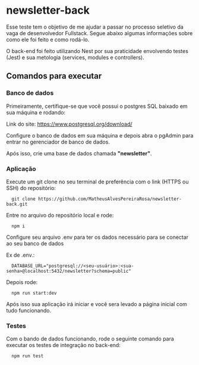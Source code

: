 # newsletter-back

Esse teste tem o objetivo de me ajudar a passar no processo seletivo da vaga de desenvolvedor Fullstack. Segue abaixo algumas informações sobre como ele foi feito e como rodá-lo.

O back-end foi feito utilizando Nest por sua praticidade envolvendo testes (Jest) e sua metologia (services, modules e controllers).

## Comandos para executar

### Banco de dados

Primeiramente, certifique-se que você possui o postgres SQL baixado em sua máquina e rodando:

Link do site: https://www.postgresql.org/download/

Configure o banco de dados em sua máquina e depois abra o pgAdmin para entrar no gerenciador de banco de dados.

Após isso, crie uma base de dados chamada **"newsletter"**.

### Aplicação

Execute um git clone no seu terminal de preferência com o link (HTTPS ou SSH) do repositório:

```
  git clone https://github.com/MatheusAlvesPereiraRosa/newsletter-back.git
```

Entre no arquivo do repositório local e rode:

```
  npm i
```

Configure seu arquivo .env para ter os dados necessário para se conectar ao seu banco de dados

Ex de .env.:

```
  DATABASE_URL="postgresql://<seu-usuário>:<sua-senha>@localhost:5432/newsletter?schema=public"
```

Depois rode:

```
  npm run start:dev
```

Após isso sua aplicação irá iniciar e você sera levado a página inicial com tudo funcionando.

### Testes

Com o bando de dados funcionando, rode o seguinte comando para executar os testes de integração no back-end:

```
  npm run test
```
